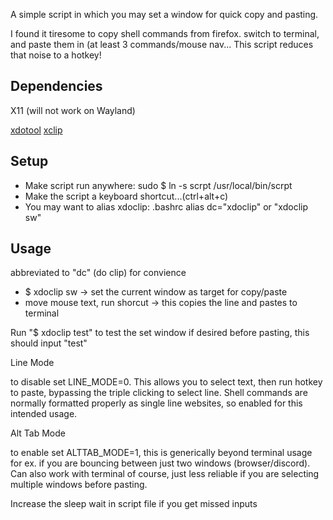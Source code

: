 A simple script in which you may set a window for quick copy and pasting.

I found it tiresome to copy shell commands from firefox.
switch to terminal, and paste them in (at least 3 commands/mouse nav...
This script reduces that noise to a hotkey! 

## Dependencies

X11 (will not work on Wayland)

[xdotool](https://github.com/jordansissel/xdotool)
[xclip](https://github.com/astrand/xclip)


## Setup
* Make script run anywhere: sudo $ ln -s scrpt /usr/local/bin/scrpt
* Make the script a keyboard shortcut...(ctrl+alt+c)
* You may want to alias xdoclip: .bashrc alias dc="xdoclip" or "xdoclip sw"

## Usage
abbreviated to "dc" (do clip) for convience 
* $ xdoclip sw -> set the current window as target for copy/paste
* move mouse text, run shorcut -> this copies the line and pastes to terminal

Run "$ xdoclip test" to test the set window if desired before pasting, this should input "test"

Line Mode

to disable set LINE_MODE=0. This allows you to select text, then run hotkey to paste, bypassing the triple clicking to select line. Shell commands are normally formatted properly as single line websites, so enabled for this intended usage.

Alt Tab Mode

to enable set ALTTAB_MODE=1, this is generically beyond terminal usage for ex. if you are bouncing between just two windows (browser/discord). Can also work with terminal of course, just less reliable if you are selecting multiple windows before pasting. 

Increase the sleep wait in script file if you get missed inputs

